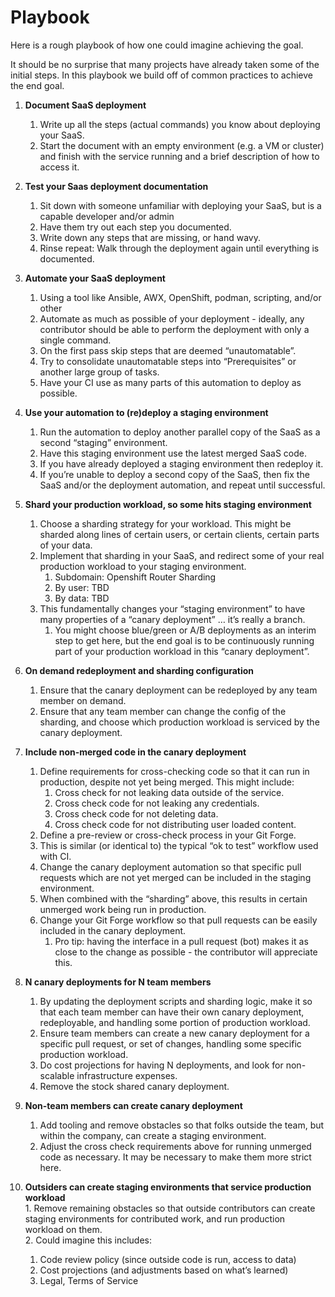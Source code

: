 # Playbook

Here is a rough playbook of how one could imagine achieving the goal.

It should be no surprise that many projects have already taken some of the initial steps. In this playbook we build off of common practices to achieve the end goal.

 1. **Document SaaS deployment**
    1. Write up all the steps (actual commands) you know about deploying your SaaS.
    2. Start the document with an empty environment (e.g. a VM or cluster) and finish with the service running and a brief description of how to access it.
 2. **Test your Saas deployment documentation**
    1. Sit down with someone unfamiliar with deploying your SaaS, but is a capable developer and/or admin
    2. Have them try out each step you documented.
    3. Write down any steps that are missing, or hand wavy.
    4. Rinse repeat: Walk through the deployment again until everything is documented.
 3. **Automate your SaaS deployment**
    1. Using a tool like Ansible, AWX, OpenShift, podman, scripting, and/or other
    2. Automate as much as possible of your deployment - ideally, any contributor should be able to perform the deployment with only a single command.
    3. On the first pass skip steps that are deemed “unautomatable”.
    4. Try to consolidate unautomatable steps into “Prerequisites” or another large group of tasks.
    5. Have your CI use as many parts of this automation to deploy as possible.
 4. **Use your automation to (re)deploy a staging environment**
    1. Run the automation to deploy another parallel copy of the SaaS as a second “staging” environment.
    2. Have this staging environment use the latest merged SaaS code.
    3. If you have already deployed a staging environment then redeploy it.
    4. If you’re unable to deploy a second copy of the SaaS, then fix the SaaS and/or the deployment automation, and repeat until successful.
 5. **Shard your production workload, so some hits staging environment**
    1. Choose a sharding strategy for your workload. This might be sharded along lines of certain users, or certain clients, certain parts of your data.
    2. Implement that sharding in your SaaS, and redirect some of your real production workload to your staging environment.
       1. Subdomain: Openshift Router Sharding
       2. By user: TBD
       3. By data: TBD
    3. This fundamentally changes your “staging environment” to have many properties of a “canary deployment” … it’s really a branch.
       1. You might choose blue/green or A/B deployments as an interim step to get here, but the end goal is to be continuously running part of your production workload in this “canary deployment”.
 6. **On demand redeployment and sharding configuration**
    1. Ensure that the canary deployment can be redeployed by any team member on demand.
    2. Ensure that any team member can change the config of the sharding, and choose which production workload is serviced by the canary deployment.
 7. **Include non-merged code in the canary deployment**
    1. Define requirements for cross-checking code so that it can run in production, despite not yet being merged. This might include:
       1. Cross check for not leaking data outside of the service.
       2. Cross check code for not leaking any credentials.
       3. Cross check code for not deleting data.
       4. Cross check code for not distributing user loaded content.
    2. Define a pre-review or cross-check process in your Git Forge.
    3. This is similar (or identical to) the typical “ok to test” workflow used with CI.
    4. Change the canary deployment automation so that specific pull requests which are not yet merged can be included in the staging environment.
    5. When combined with the “sharding” above, this results in certain unmerged work being run in production.
    6. Change your Git Forge workflow so that pull requests can be easily included in the canary deployment.
       1. Pro tip: having the interface in a pull request (bot) makes it as close to the change as possible - the contributor will appreciate this.

 8. **N canary deployments for N team members**
    1. By updating the deployment scripts and sharding logic, make it so that each team member can have their own canary deployment, redeployable, and handling some portion of production workload.
    2. Ensure team members can create a new canary deployment for a specific pull request, or set of changes, handling some specific production workload.
    3. Do cost projections for having N deployments, and look for non-scalable infrastructure expenses.
    4. Remove the stock shared canary deployment.

 9. **Non-team members can create canary deployment**
    1. Add tooling and remove obstacles so that folks outside the team, but within the company, can create a staging environment.
    2. Adjust the cross check requirements above for running unmerged code as necessary. It may be necessary to make them more strict here.

 10. **Outsiders can create staging environments that service production workload**  
    1. Remove remaining obstacles so that outside contributors can create staging environments for contributed work, and run production workload on them.  
    2. Could imagine this includes:
       1. Code review policy (since outside code is run, access to data)
       2. Cost projections (and adjustments based on what’s learned)
       3. Legal, Terms of Service

